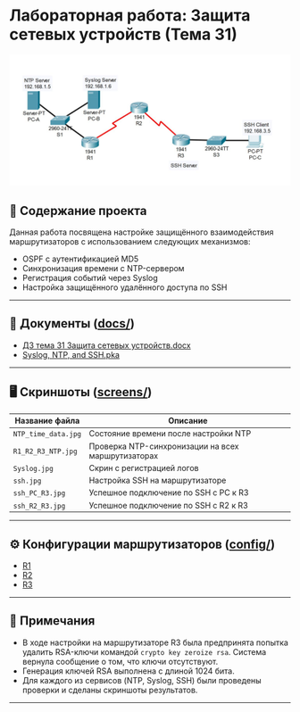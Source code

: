 # Лабораторная работа: Защита сетевых устройств (Тема 31)

![](https://github.com/vit81g/Cybersecurity_HSE/blob/main/HomeWorks/Network%20and%20System%20Security/HW30/screens/task.jpg)

## 📂 Содержание проекта

Данная работа посвящена настройке защищённого взаимодействия маршрутизаторов с использованием следующих механизмов:

- OSPF с аутентификацией MD5
- Синхронизация времени с NTP-сервером
- Регистрация событий через Syslog
- Настройка защищённого удалённого доступа по SSH

---

## 📄 Документы ([docs/](docs/))

- [ДЗ тема 31 Защита сетевых устройств.docx](docs/ДЗ%20тема%2031%20Защита%20сетевых%20устройств.docx)
- [Syslog, NTP, and SSH.pka](docs/Syslog,%20NTP,%20and%20SSH.pka)

---

## 🖥 Скриншоты ([screens/](screens/))

| Название файла         | Описание                             |
|------------------------|--------------------------------------|
| `NTP_time_data.jpg`    | Состояние времени после настройки NTP |
| `R1_R2_R3_NTP.jpg`     | Проверка NTP-синхронизации на всех маршрутизаторах |
| `Syslog.jpg`           | Скрин с регистрацией логов |
| `ssh.jpg`              | Настройка SSH на маршрутизаторе |
| `ssh_PC_R3.jpg`        | Успешное подключение по SSH с PC к R3 |
| `ssh_R2_R3.jpg`        | Успешное подключение по SSH с R2 к R3 |

---

## ⚙ Конфигурации маршрутизаторов ([config/](config/))

- [R1](config/R1.txt)
- [R2](config/R2.txt)
- [R3](config/R3.txt)

---

## 📌 Примечания

- В ходе настройки на маршрутизаторе R3 была предпринята попытка удалить RSA-ключи командой `crypto key zeroize rsa`. Система вернула сообщение о том, что ключи отсутствуют.
- Генерация ключей RSA выполнена с длиной 1024 бита.
- Для каждого из сервисов (NTP, Syslog, SSH) были проведены проверки и сделаны скриншоты результатов.

---
